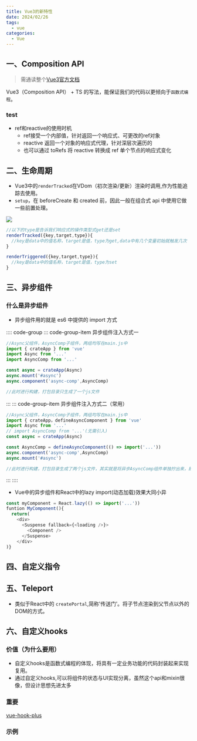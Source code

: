 ```yaml
---
title: Vue3的新特性
date: 2024/02/26
tags:
  - vue
categories:
  - Vue
---
```


## 一、Composition API <xicons icon="Star" />

> 需通读整个[Vue3官方文档](https://cn.vuejs.org/guide/introduction.html)

Vue3（Composition API） + TS 的写法，能保证我们的代码以更倾向于`函数式编程`。

### test

- ref和reactive的使用时机
  - ref接受一个内部值，针对返回一个响应式、可更改的ref对象
  - reactive 返回一个对象的响应式代理，针对深层次遍历的
  - 也可以通过 toRefs 将 reactive 转换成 ref 单个节点的响应式变化


## 二、生命周期

- Vue3中的`renderTracked`在VDom（初次渲染/更新）渲染时调用,作为性能追踪去使用。
- `setup`，在 beforeCreate 和 created 前，因此一般在组合式 api 中使用它做一些前置处理。

![](https://cetacea-1304984885.cos.ap-shanghai.myqcloud.com/pieces/Snipaste_2024-02-29_18-05-41.jpg)

```js
//以下的type是告诉我们响应式的操作类型式get还是set
renderTracked({key,target,type}){
  //key是data中的值名称，target是值，type为get,data中有几个变量初始就触发几次
}

renderTriggered({key,target,type}){
  //key是data中的值名称，target是值，type为set
}
```

## 三、异步组件

### 什么是异步组件

- 异步组件用的就是 es6 中提供的 import 方式

:::: code-group
::: code-group-item 异步组件注入方式一

```js
//Async父组件，AsyncComp子组件，两组均写在main.js中
import { crateApp } from 'vue'
import Async from '...'
import AsyncComp from '...'

const async = crateApp(Async)
async.mount('#async')
async.component('async-comp',AsyncComp)

//此时进行构建，打包目录只生成了一个js文件
```

:::
::: code-group-item 异步组件注入方式二（常用）

```js
//Async父组件，AsyncComp子组件，两组均写在main.js中
import { crateApp，defineAsyncComponent } from 'vue'
import Async from '...'
// import AsyncComp from '...'(无需引入)
const async = crateApp(Async)

const AsyncComp = defineAsyncComponent(() => import('...'))
async.component('async-comp',AsyncComp)
async.mount('#async')

//此时进行构建，打包目录生成了两个js文件，其实就是将异步AsyncComp组件单独拧出来，即动态引入，不混在一个文件中了
```

:::
::::

- Vue中的异步组件和React中的lazy import(动态加载)效果大同小异

```js
const myComponent = React.lazy(() => import('...'))
funtion MyComponent(){
  return(
    <div>
      <Suspense fallback={<loading />}>
        <Component />
      </Suspense>
    </div>
)}
```

## 四、自定义指令

## 五、Teleport

- 类似于React中的 `createPortal`,简称'传送门'。将子节点渲染到父节点以外的DOM的方式。

## 六、自定义hooks

### 价值（为什么要用）

- 自定义hooks是函数式编程的体现，将具有一定业务功能的代码封装起来实现复用。
- 通过自定义hooks,可以将组件的状态与UI实现分离，虽然这个api和mixin很像，但设计思想先进太多

### 重要 <xicons icon="Star" />

[vue-hook-plus](https://github.com/InhiblabCore/vue-hooks-plus)

### 示例

